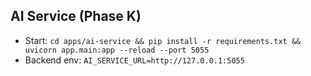 ## AI Service (Phase K)
- Start: `cd apps/ai-service && pip install -r requirements.txt && uvicorn app.main:app --reload --port 5055`
- Backend env: `AI_SERVICE_URL=http://127.0.0.1:5055`
